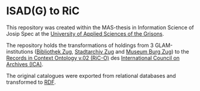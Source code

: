 # ISAD(G) to RiC

This repository was created within the MAS-thesis in Information Science of Josip Spec at the [University of Applied Sciences of the Grisons](https://www.fhgr.ch/en/).

The repository holds the transformations of holdings from 3 GLAM-institutions ([Bibliothek Zug](www.bibliothekzug.ch), [Stadtarchiv Zug](https://www.stadtzug.ch/stadtarchiv) and [Museum Burg Zug](https://www.burgzug.ch/)) to the [Records in Context Ontology v.02 (RiC-O)](https://github.com/ICA-EGAD/RiC-O/) des [International Council on Archives (ICA)](https://www.ica.org/).

The original catalogues were exported from relational databases and transformed to [RDF](https://www.w3.org/RDF/).

